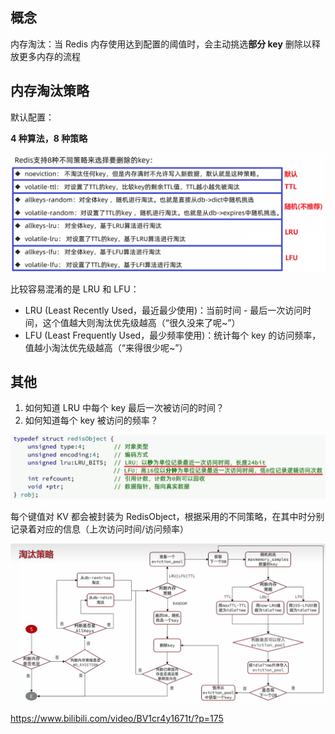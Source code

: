 ## 概念

内存淘汰：当 Redis 内存使用达到配置的阈值时，会主动挑选**部分 key** 删除以释放更多内存的流程

## 内存淘汰策略

默认配置：

**4 种算法，8 种策略**

![alt text](image-2.png)

比较容易混淆的是 LRU 和 LFU：

- LRU (Least Recently Used，最近最少使用)：当前时间 - 最后一次访问时间，这个值越大则淘汰优先级越高（“很久没来了呢~”）
- LFU (Least Frequently Used，最少频率使用)：统计每个 key 的访问频率，值越小淘汰优先级越高（“来得很少呢~”）

## 其他

1. 如何知道 LRU 中每个 key 最后一次被访问的时间？
2. 如何知道每个 key 被访问的频率？

![alt text](image-3.png)

每个键值对 KV 都会被封装为 RedisObject，根据采用的不同策略，在其中时分别记录着对应的信息（上次访问时间/访问频率）

![alt text](image-4.png)

https://www.bilibili.com/video/BV1cr4y1671t/?p=175